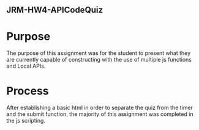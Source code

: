 ## JRM-HW4-APICodeQuiz

# Purpose 
The purpose of this assignment was for the student to present what they are currently capable of constructing with the use of multiple js functions and Local APIs.

# Process
After establishing a basic html in order to separate the quiz from the timer and the submit function, the majority of this assignment was completed in the js scripting.